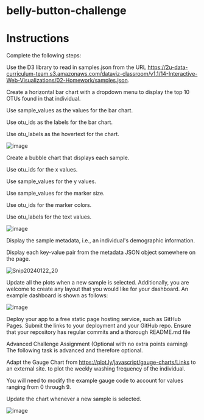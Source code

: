 # belly-button-challenge

# Instructions
Complete the following steps:

Use the D3 library to read in samples.json from the URL https://2u-data-curriculum-team.s3.amazonaws.com/dataviz-classroom/v1.1/14-Interactive-Web-Visualizations/02-Homework/samples.json.

Create a horizontal bar chart with a dropdown menu to display the top 10 OTUs found in that individual.

Use sample_values as the values for the bar chart.

Use otu_ids as the labels for the bar chart.

Use otu_labels as the hovertext for the chart.

![image](https://github.com/JesseOli100/belly-button-challenge/assets/62526904/5c301c70-aa20-4963-aab7-4ee6c53aad4c)

Create a bubble chart that displays each sample.

Use otu_ids for the x values.

Use sample_values for the y values.

Use sample_values for the marker size.

Use otu_ids for the marker colors.

Use otu_labels for the text values.

![image](https://github.com/JesseOli100/belly-button-challenge/assets/62526904/6dff58e6-14a8-42fa-80f4-c795c4ea761b)

Display the sample metadata, i.e., an individual's demographic information.

Display each key-value pair from the metadata JSON object somewhere on the page.

![Snip20240122_20](https://github.com/JesseOli100/belly-button-challenge/assets/62526904/f0685896-06c2-4edd-b8fc-8aea31b7d3a3)

Update all the plots when a new sample is selected. Additionally, you are welcome to create any layout that you would like for your dashboard. An example dashboard is shown as follows:

![image](https://github.com/JesseOli100/belly-button-challenge/assets/62526904/946c2a77-ce1c-4598-a5ad-bf0df85a8d9d)

Deploy your app to a free static page hosting service, such as GitHub Pages. Submit the links to your deployment and your GitHub repo. Ensure that your repository has regular commits and a thorough README.md file

Advanced Challenge Assignment (Optional with no extra points earning)
The following task is advanced and therefore optional.

Adapt the Gauge Chart from https://plot.ly/javascript/gauge-charts/Links to an external site. to plot the weekly washing frequency of the individual.

You will need to modify the example gauge code to account for values ranging from 0 through 9.

Update the chart whenever a new sample is selected.

![image](https://github.com/JesseOli100/belly-button-challenge/assets/62526904/22fb67c8-1424-4a82-9be8-5536ec3974e2)



